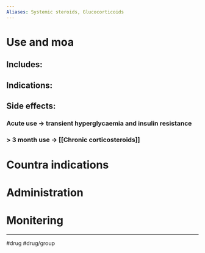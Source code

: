 ```yaml
---
Aliases: Systemic steroids, Glucocorticoids
---
```


# Use and moa
## Includes:
## Indications:
## Side effects:
### Acute use -> transient hyperglycaemia and insulin resistance 
### > 3 month use -> [[Chronic corticosteroids]]
# Countra indications
# Administration 
# Monitering 

---
#drug #drug/group 